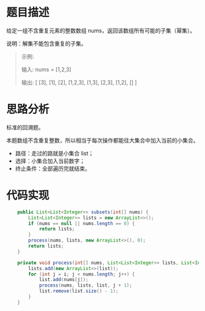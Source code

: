 # 题目描述
给定一组不含重复元素的整数数组 nums，返回该数组所有可能的子集（幂集）。

说明：解集不能包含重复的子集。

> 示例:
> 
> 输入: nums = [1,2,3]
> 
> 输出:
> [
>   [3],
>   [1],
>   [2],
>   [1,2,3],
>   [1,3],
>   [2,3],
>   [1,2],
>   []
> ]

# 思路分析
标准的回溯题。

本题数组不含重复整数，所以相当于每次操作都能往大集合中加入当前的小集合。

- 路径：走过的路就是小集合 list；
- 选择：小集合加入当前数字；
- 终止条件：全部遍历完就结束。



# 代码实现
```java
    public List<List<Integer>> subsets(int[] nums) {
        List<List<Integer>> lists = new ArrayList<>();
        if (nums == null || nums.length == 0) {
            return lists;
        }
        process(nums, lists, new ArrayList<>(), 0);
        return lists;
    }

    private void process(int[] nums, List<List<Integer>> lists, List<Integer> list, int i) {
        lists.add(new ArrayList<>(list));
        for (int j = i; j < nums.length; j++) {
            list.add(nums[j]);
            process(nums, lists, list, j + 1);
            list.remove(list.size() - 1);
        }
    }
```

